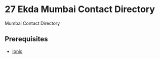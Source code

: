 # 27 Ekda Mumbai Contact Directory

Mumbai Contact Directory

## Prerequisites
- [Ionic](https://ionicframework.com/docs/installation/cli/#install-the-ionic-cli)
